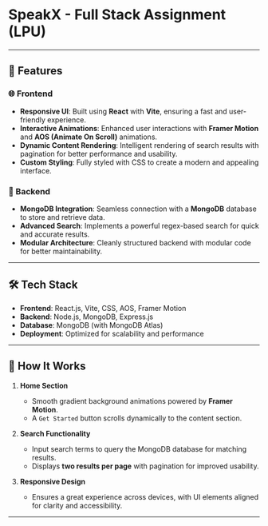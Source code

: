 # SpeakX - Full Stack Assignment (LPU)
---

## 🚀 Features

### 🌐 Frontend
- **Responsive UI**: Built using **React** with **Vite**, ensuring a fast and user-friendly experience.
- **Interactive Animations**: Enhanced user interactions with **Framer Motion** and **AOS (Animate On Scroll)** animations.
- **Dynamic Content Rendering**: Intelligent rendering of search results with pagination for better performance and usability.
- **Custom Styling**: Fully styled with CSS to create a modern and appealing interface.

### 📡 Backend
- **MongoDB Integration**: Seamless connection with a **MongoDB** database to store and retrieve data.
- **Advanced Search**: Implements a powerful regex-based search for quick and accurate results.
- **Modular Architecture**: Cleanly structured backend with modular code for better maintainability.

---

## 🛠️ Tech Stack

- **Frontend**: React.js, Vite, CSS, AOS, Framer Motion
- **Backend**: Node.js, MongoDB, Express.js
- **Database**: MongoDB (with MongoDB Atlas)
- **Deployment**: Optimized for scalability and performance

---

## 📖 How It Works

1. **Home Section**  
   - Smooth gradient background animations powered by **Framer Motion**.
   - A `Get Started` button scrolls dynamically to the content section.

2. **Search Functionality**  
   - Input search terms to query the MongoDB database for matching results.  
   - Displays **two results per page** with pagination for improved usability.  

3. **Responsive Design**  
   - Ensures a great experience across devices, with UI elements aligned for clarity and accessibility.

---



